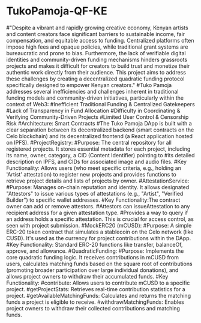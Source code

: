# TukoPamoja-QF-KE
#"Despite a vibrant and rapidly growing creative economy, Kenyan artists and content creators face significant barriers to sustainable income, fair compensation, and equitable access to funding. Centralized platforms often impose high fees and opaque policies, while traditional grant systems are bureaucratic and prone to bias. Furthermore, the lack of verifiable digital identities and community-driven funding mechanisms hinders grassroots projects and makes it difficult for creators to build trust and monetize their authentic work directly from their audience. This project aims to address these challenges by creating a decentralized quadratic funding protocol specifically designed to empower Kenyan creators."
#Tuko Pamoja addresses several inefficiencies and challenges inherent in traditional funding models and community-driven initiatives, particularly within the context of Web3:
#Inefficient Traditional Funding & Centralized Gatekeepers
#Lack of Transparency in Fund Allocation
#Difficulty in Coordinating & Verifying Community-Driven Projects
#Limited User Control & Censorship Risk
#Architecture: Smart Contracts
#The Tuko Pamoja DApp is built with a clear separation between its decentralized backend (smart contracts on the Celo blockchain) and its decentralized frontend (a React application hosted on IPFS).
#ProjectRegistry:
#Purpose: The central repository for all registered projects. It stores essential metadata for each project, including its name, owner, category, a CID (Content Identifier) pointing to #its detailed description on IPFS, and CIDs for associated image and audio files.
#Key Functionality: Allows users (who meet specific criteria, e.g., holding an 'Artist' attestation) to register new projects and provides functions to retrieve project details and lists of projects by owner.
#AttestationService:
#Purpose: Manages on-chain reputation and identity. It allows designated "Attestors" to issue various types of attestations (e.g., "Artist", "Verified Builder") to specific wallet addresses.
#Key Functionality:The contract owner can add or remove attestors.
#Attestors can issueAttestation to any recipient address for a given attestation type.
#Provides a way to query if an address holds a specific attestation. This is crucial for access control, as seen with project submission.
#MockERC20 (mCUSD):
#Purpose: A simple ERC-20 token contract that simulates a stablecoin on the Celo network (like CUSD). It's used as the currency for project contributions within the DApp.
#Key Functionality: Standard ERC-20 functions like transfer, balanceOf, approve, and allowance.
#QuadraticFunding:
#Purpose: Implements the core quadratic funding logic. It receives contributions in mCUSD from users, calculates matching funds based on the square root of contributions (promoting broader participation over large individual donations), and allows project owners to withdraw their accumulated funds.
#Key Functionality:
#contribute: Allows users to contribute mCUSD to a specific project.
#getProjectStats: Retrieves real-time contribution statistics for a project.
#getAvailableMatchingFunds: Calculates and returns the matching funds a project is eligible to receive.
#withdrawMatchingFunds: Enables project owners to withdraw their collected contributions and matching funds.
